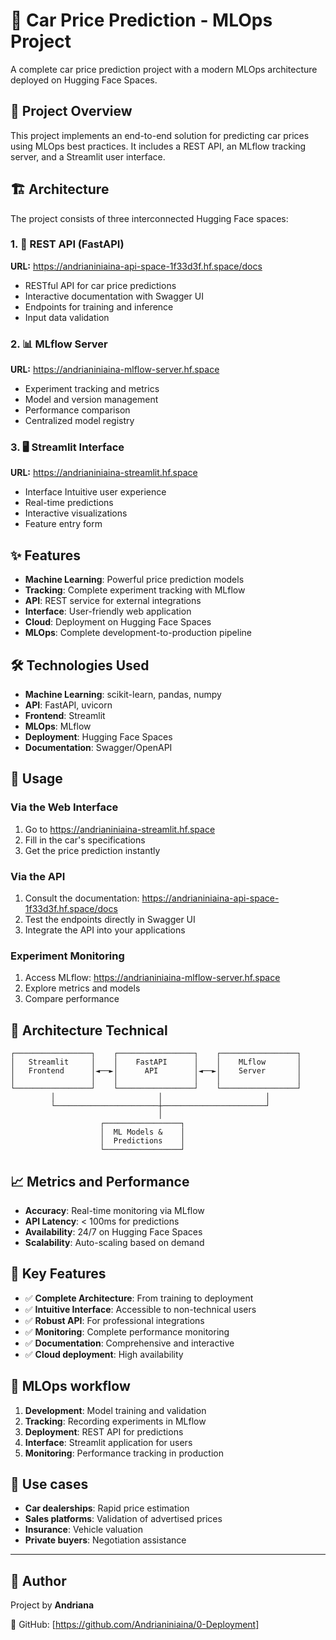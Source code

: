 # 🚗 Car Price Prediction - MLOps Project

A complete car price prediction project with a modern MLOps architecture deployed on Hugging Face Spaces.

## 🎯 Project Overview

This project implements an end-to-end solution for predicting car prices using MLOps best practices. It includes a REST API, an MLflow tracking server, and a Streamlit user interface.

## 🏗️ Architecture

The project consists of three interconnected Hugging Face spaces:

### 1. 🔗 REST API (FastAPI)
**URL:** https://andrianiniaina-api-space-1f33d3f.hf.space/docs

- RESTful API for car price predictions
- Interactive documentation with Swagger UI
- Endpoints for training and inference
- Input data validation

### 2. 📊 MLflow Server
**URL:** https://andrianiniaina-mlflow-server.hf.space

- Experiment tracking and metrics
- Model and version management
- Performance comparison
- Centralized model registry

### 3. 🖥️ Streamlit Interface
**URL:** https://andrianiniaina-streamlit.hf.space

- Interface Intuitive user experience
- Real-time predictions
- Interactive visualizations
- Feature entry form

## ✨ Features

- **Machine Learning**: Powerful price prediction models
- **Tracking**: Complete experiment tracking with MLflow
- **API**: REST service for external integrations
- **Interface**: User-friendly web application
- **Cloud**: Deployment on Hugging Face Spaces
- **MLOps**: Complete development-to-production pipeline

## 🛠️ Technologies Used

- **Machine Learning**: scikit-learn, pandas, numpy
- **API**: FastAPI, uvicorn
- **Frontend**: Streamlit
- **MLOps**: MLflow
- **Deployment**: Hugging Face Spaces
- **Documentation**: Swagger/OpenAPI

## 🚀 Usage

### Via the Web Interface
1. Go to https://andrianiniaina-streamlit.hf.space
2. Fill in the car's specifications
3. Get the price prediction instantly

### Via the API
1. Consult the documentation: https://andrianiniaina-api-space-1f33d3f.hf.space/docs
2. Test the endpoints directly in Swagger UI
3. Integrate the API into your applications

### Experiment Monitoring
1. Access MLflow: https://andrianiniaina-mlflow-server.hf.space
2. Explore metrics and models
3. Compare performance

## 🔧 Architecture Technical

```
┌─────────────────┐    ┌─────────────────┐    ┌─────────────────┐
│   Streamlit     │    │    FastAPI      │    │    MLflow       │
│   Frontend      │◄──►│      API        │◄──►│    Server       │
│                 │    │                 │    │                 │
└─────────────────┘    └─────────────────┘    └─────────────────┘
         │                       │                       │
         └───────────────────────┼───────────────────────┘
                                 │
                    ┌─────────────────┐
                    │  ML Models &    │
                    │  Predictions    │
                    └─────────────────┘
```

## 📈 Metrics and Performance

- **Accuracy**: Real-time monitoring via MLflow
- **API Latency**: < 100ms for predictions
- **Availability**: 24/7 on Hugging Face Spaces
- **Scalability**: Auto-scaling based on demand

## 🌟 Key Features

- ✅ **Complete Architecture**: From training to deployment
- ✅ **Intuitive Interface**: Accessible to non-technical users
- ✅ **Robust API**: For professional integrations
- ✅ **Monitoring**: Complete performance monitoring
- ✅ **Documentation**: Comprehensive and interactive
- ✅ **Cloud deployment**: High availability

## 🔄 MLOps workflow

1. **Development**: Model training and validation
2. **Tracking**: Recording experiments in MLflow
3. **Deployment**: REST API for predictions
4. **Interface**: Streamlit application for users
5. **Monitoring**: Performance tracking in production

## 🎯 Use cases

- **Car dealerships**: Rapid price estimation
- **Sales platforms**: Validation of advertised prices
- **Insurance**: Vehicle valuation
- **Private buyers**: Negotiation assistance

---

## 👤 Author

Project by **Andriana**

🔗 GitHub: [https://github.com/Andrianiniaina/0-Deployment]
